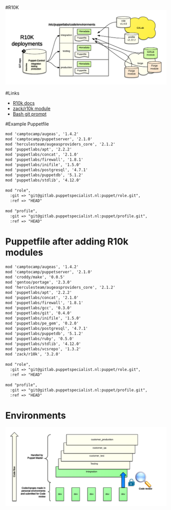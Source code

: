 #R10K
![schema](images/R10kDeployments3.png)

#Links
* [R10k docs](https://github.com/puppetlabs/r10k/blob/master/doc/puppetfile.mkd)
* [zack/r10k module](https://forge.puppet.com/zack/r10k)
* [Bash git prompt](https://github.com/magicmonty/bash-git-prompt)

#Example Puppetfile
```
mod 'camptocamp/augeas', '1.4.2'
mod 'camptocamp/puppetserver', '2.1.0'
mod 'herculesteam/augeasproviders_core', '2.1.2'
mod 'puppetlabs/apt', '2.2.2'
mod 'puppetlabs/concat', '2.1.0'
mod 'puppetlabs/firewall', '1.8.1'
mod 'puppetlabs/inifile', '1.5.0'
mod 'puppetlabs/postgresql', '4.7.1'
mod 'puppetlabs/puppetdb', '5.1.2'
mod 'puppetlabs/stdlib', '4.12.0'

mod "role",
  :git => "git@gitlab.puppetspecialist.nl:puppet/role.git",
  :ref => "HEAD"

mod "profile",
  :git => "git@gitlab.puppetspecialist.nl:puppet/profile.git",
  :ref => "HEAD"
```
# Puppetfile after adding R10k modules
```
mod 'camptocamp/augeas', '1.4.2'
mod 'camptocamp/puppetserver', '2.1.0'
mod 'croddy/make', '0.0.5'
mod 'gentoo/portage', '2.3.0'
mod 'herculesteam/augeasproviders_core', '2.1.2'
mod 'puppetlabs/apt', '2.2.2'
mod 'puppetlabs/concat', '2.1.0'
mod 'puppetlabs/firewall', '1.8.1'
mod 'puppetlabs/gcc', '0.3.0'
mod 'puppetlabs/git', '0.4.0'
mod 'puppetlabs/inifile', '1.5.0'
mod 'puppetlabs/pe_gem', '0.2.0'
mod 'puppetlabs/postgresql', '4.7.1'
mod 'puppetlabs/puppetdb', '5.1.2'
mod 'puppetlabs/ruby', '0.5.0'
mod 'puppetlabs/stdlib', '4.12.0'
mod 'puppetlabs/vcsrepo', '1.3.2'
mod 'zack/r10k', '3.2.0'

mod "role",
  :git => "git@gitlab.puppetspecialist.nl:puppet/role.git",
  :ref => "HEAD"

mod "profile",
  :git => "git@gitlab.puppetspecialist.nl:puppet/profile.git",
  :ref => "HEAD"
```
# Environments
![Environments](images/environments.png)
